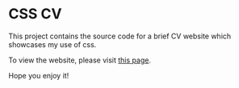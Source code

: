 # CSS CV

This project contains the source code for a brief CV website which showcases my use of css.


To view the website, please visit [this page](https://celestebrant.github.io/css-cv/).


Hope you enjoy it!
